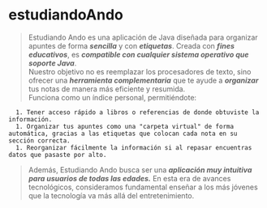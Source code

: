 # estudiandoAndo
>Estudiando Ando es una aplicación de Java diseñada para organizar apuntes de forma ***sencilla*** y con ***etiquetas***. Creada con ***fines educativos***, es ***compatible con cualquier sistema operativo que soporte Java***.<br>Nuestro objetivo no es reemplazar los procesadores de texto, sino ofrecer una ***herramienta complementaria*** que te ayude a ***organizar*** tus notas de manera más eficiente y resumida.<br>Funciona como un índice personal, permitiéndote:

      1. Tener acceso rápido a libros o referencias de donde obtuviste la información.
      1. Organizar tus apuntes como una "carpeta virtual" de forma automática, gracias a las etiquetas que colocan cada nota en su sección correcta.
      1. Reorganizar fácilmente la información si al repasar encuentras datos que pasaste por alto.

>Además, Estudiando Ando busca ser una ***aplicación muy intuitiva para usuarios de todas las edades.*** En esta era de avances tecnológicos, consideramos fundamental enseñar a los más jóvenes que la tecnología va más allá del entretenimiento.
